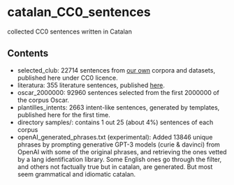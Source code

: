 # catalan_CC0_sentences
collected CC0 sentences written in Catalan

## Contents
* selected_club: 22714 sentences from <a href="https://huggingface.co/bsc">our own</a> corpora and datasets, published here under CC0 licence.
* literatura: 355 literature sentences, published <a href="https://cultura.gencat.cat/ca/ilc/que-fem/publicacions/postals-literaries/">here</a>.
* oscar_2000000: 92960 sentences selected from the first 2000000 of the corpus Oscar.
* plantilles_intents: 2663 intent-like sentences, generated by templates, published here for the first time.
* directory samples/: contains 1 out 25 (about 4%) sentences of each corpus
* openAI_generated_phrases.txt (experimental): Added 13846 unique phrases by prompting generative GPT-3 models (curie & davinci) from OpenAI with some of the original phrases, and retrieving the ones vetted by a lang identification library. Some English ones go through the filter, and others not factually true but in catalan, are generated. But most seem grammatical and idiomatic catalan.
